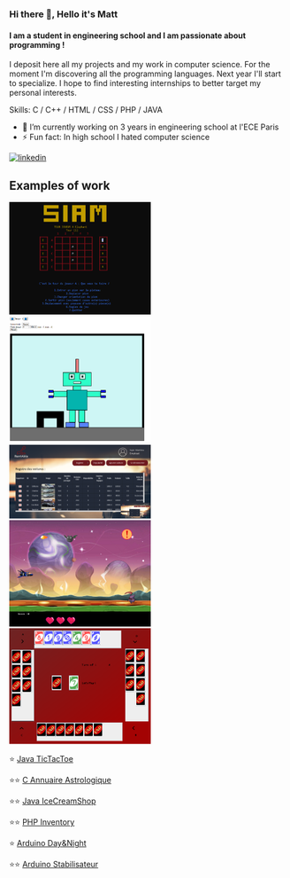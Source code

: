 ### Hi there 👋, Hello it's Matt
#### I am a student in engineering school and I am passionate about programming !
I deposit here all my projects and my work in computer science. For the moment I'm discovering all the programming languages. Next year I'll start to specialize. I hope to find interesting internships to better target my personal interests. 

Skills: C / C++ / HTML / CSS / PHP / JAVA

- 🔭 I’m currently working on 3 years in engineering school at l'ECE Paris 
- ⚡ Fun fact: In high school I hated computer science 


[<img src='https://cdn.jsdelivr.net/npm/simple-icons@3.0.1/icons/linkedin.svg' alt='linkedin' height='40'>](https://www.linkedin.com/in/https://www.linkedin.com/in/matthieu-sajot-371063193//)  

## Examples of work 
<a href="https://github.com/Cambelau/C-SIAM-Game" ><img src="https://github.com/Cambelau/Cambelau/blob/main/2020-12-23_01-24-58.png" width="256" /></a>
<a href="https://github.com/Cambelau/C-Poo-Robot" ><img src="https://github.com/Cambelau/Cambelau/blob/main/vivaldi_2020-12-23_01-28-55.png" width="256" /></a>
<a href="https://github.com/Cambelau/RentAble" ><img src="https://github.com/Cambelau/Cambelau/blob/main/java_2020-12-16_17-45-16.png" width="256" /></a>
<a href="https://github.com/Cambelau/C-ShootThemAll" ><img src="https://github.com/Cambelau/Cambelau/blob/main/R-TYPE_2020-12-23_01-25-41.png" width="256" /></a>
<a href="https://github.com/Cambelau/Java-Uno" ><img src="https://github.com/Cambelau/Cambelau/blob/main/java_2020-12-23_01-29-50.png" width="256" /></a>



:star: <a href="https://github.com/Cambelau/Java-TicTacToe-" >Java TicTacToe</a>

:star::star: <a href="https://github.com/Cambelau/C-Annuaire-Astrologique" >C Annuaire Astrologique</a>

:star::star: <a href="https://github.com/Cambelau/Java-IceCream-shop" >Java IceCreamShop</a>

:star::star: <a href="https://github.com/Cambelau/PHP-Inventory" >PHP Inventory</a>

:star: <a href="https://github.com/Cambelau/Arduino-Day-Night" >Arduino Day&Night</a>

:star::star: <a href="https://github.com/Cambelau/Arduino-Stabilisateur" >Arduino Stabilisateur</a>

